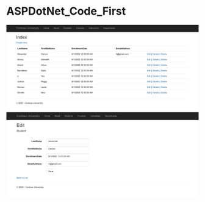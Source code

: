 # ASPDotNet_Code_First
![Student Page](https://github.com/sshang1995/ASPDotNet_Code_First/blob/main/contoso1.PNG)
![Edit Page](https://github.com/sshang1995/ASPDotNet_Code_First/blob/main/Contoso2.PNG)
